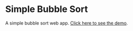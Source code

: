 # Simple Bubble Sort
A simple bubble sort web app. [Click here to see the demo](https://john29917958.github.io/simple-bubble-sort/).
